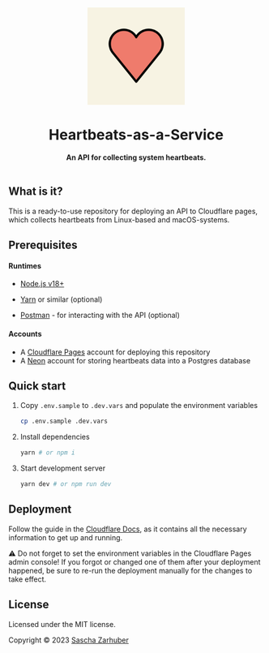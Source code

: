 <div align="center">
  <img alt="A red heart with black border on beige background" src="public/android-chrome-512x512.png" width="192px">
  <br />
  <h1>Heartbeats-as-a-Service</h1>
  <strong>An API for collecting system heartbeats.</strong>
  <br />
  <br />
</div>

## What is it?

This is a ready-to-use repository for deploying an API to Cloudflare pages, which collects heartbeats from Linux-based and macOS-systems.

## Prerequisites

#### Runtimes

- [Node.js v18+](https://nodejs.org/en/)

- [Yarn](https://yarnpkg.dev/) or similar (optional)
- [Postman](https://www.postman.com/) - for interacting with the API (optional)

#### Accounts

- A [Cloudflare Pages](https://pages.cloudflare.com/) account for deploying this repository
- A [Neon](https://neon.tech/) account for storing heartbeats data into a Postgres database

## Quick start

1. Copy `.env.sample` to `.dev.vars` and populate the environment variables
   ```bash
   cp .env.sample .dev.vars
   ```
2. Install dependencies
   ```bash
   yarn # or npm i
   ```
3. Start development server
   ```bash
   yarn dev # or npm run dev
   ```

## Deployment

Follow the guide in the [Cloudflare Docs](https://developers.cloudflare.com/pages/get-started/guide/), as it contains all the necessary information to get up and running.

⚠️ Do not forget to set the environment variables in the Cloudflare Pages admin console! If you forgot or changed one of them after your deployment happened, be sure to re-run the deployment manually for the changes to take effect.

## License

Licensed under the MIT license.

Copyright ©️ 2023 [Sascha Zarhuber](https://sascha.work)

